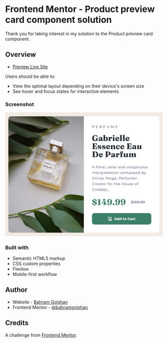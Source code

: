 # Frontend Mentor - Product preview card component solution

Thank you for taking interest in my solution to the Product preview card component.

## Overview

- [Preview Live Site](https://bahramgolshan.github.io/Product-preview-card-component/)

Users should be able to:

- View the optimal layout depending on their device's screen size
- See hover and focus states for interactive elements

### Screenshot

![](./design/screenshot.png)

### Built with

- Semantic HTML5 markup
- CSS custom properties
- Flexbox
- Mobile-first workflow

## Author

- Website - [Bahram Golshan](https://www.golshan.dev)
- Frontend Mentor - [@bahramgolshan](https://www.frontendmentor.io/profile/bahramgolshan)

## Credits

A challenge from [Frontend Mentor](https://www.frontendmentor.io/challenges/product-preview-card-component-GO7UmttRfa).
